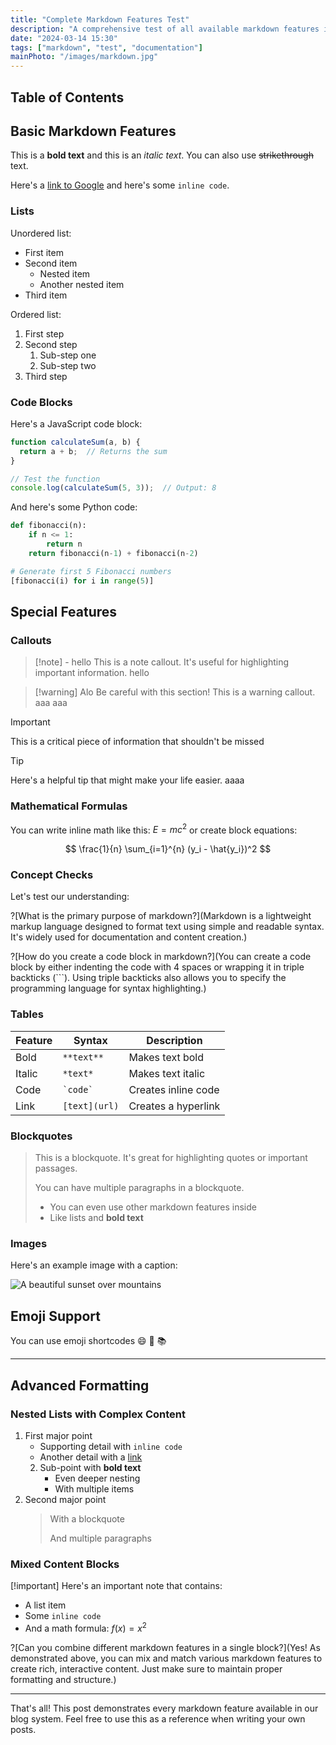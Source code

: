 ```yaml
---
title: "Complete Markdown Features Test"
description: "A comprehensive test of all available markdown features in our blog system"
date: "2024-03-14 15:30"
tags: ["markdown", "test", "documentation"]
mainPhoto: "/images/markdown.jpg"
---
```


## Table of Contents

## Basic Markdown Features

This is a **bold text** and this is an *italic text*. You can also use ~~strikethrough~~ text.

Here's a [link to Google](https://google.com) and here's some `inline code`.

### Lists

Unordered list:
- First item
- Second item
  - Nested item
  - Another nested item
- Third item

Ordered list:
1. First step
2. Second step
   1. Sub-step one
   2. Sub-step two
3. Third step

### Code Blocks

Here's a JavaScript code block:

```javascript
function calculateSum(a, b) {
  return a + b;  // Returns the sum
}

// Test the function
console.log(calculateSum(5, 3));  // Output: 8
```

And here's some Python code:

```python
def fibonacci(n):
    if n <= 1:
        return n
    return fibonacci(n-1) + fibonacci(n-2)

# Generate first 5 Fibonacci numbers
[fibonacci(i) for i in range(5)]
```

## Special Features

### Callouts

>[!note] - hello
> This is a note callout. It's useful for highlighting important information.
> hello

>[!warning] Alo
> Be careful with this section! This is a warning callout.
> aaa
aaa


>[!important]
> This is a critical piece of information that shouldn't be missed

>[!tip]
> Here's a helpful tip that might make your life easier.
> aaaa


### Mathematical Formulas

You can write inline math like this: $E = mc^2$ or create block equations:

$$
\frac{1}{n} \sum_{i=1}^{n} (y_i - \hat{y_i})^2
$$

### Concept Checks

Let's test our understanding:

?[What is the primary purpose of markdown?](Markdown is a lightweight markup language designed to format text using simple and readable syntax. It's widely used for documentation and content creation.)

?[How do you create a code block in markdown?](You can create a code block by either indenting the code with 4 spaces or wrapping it in triple backticks (```). Using triple backticks also allows you to specify the programming language for syntax highlighting.)

### Tables

| Feature | Syntax | Description |
|---------|--------|-------------|
| Bold | `**text**` | Makes text bold |
| Italic | `*text*` | Makes text italic |
| Code | `` `code` `` | Creates inline code |
| Link | `[text](url)` | Creates a hyperlink |

### Blockquotes

> This is a blockquote. It's great for highlighting quotes or important passages.
> 
> You can have multiple paragraphs in a blockquote.
>
> - You can even use other markdown features inside
> - Like lists and **bold text**

### Images

Here's an example image with a caption:

![A beautiful sunset over mountains](/images/sunset.jpg)

## Emoji Support

You can use emoji shortcodes :smile: :rocket: :books:

---

## Advanced Formatting

### Nested Lists with Complex Content

1. First major point
   - Supporting detail with `inline code`
   - Another detail with a [link](https://example.com)
   2. Sub-point with **bold text**
      - Even deeper nesting
      - With multiple items
2. Second major point
   > With a blockquote
   >
   > And multiple paragraphs

### Mixed Content Blocks

[!important]
Here's an important note that contains:
- A list item
- Some `inline code`
- And a math formula: $f(x) = x^2$

?[Can you combine different markdown features in a single block?](Yes! As demonstrated above, you can mix and match various markdown features to create rich, interactive content. Just make sure to maintain proper formatting and structure.)

---

That's all! This post demonstrates every markdown feature available in our blog system. Feel free to use this as a reference when writing your own posts. 
